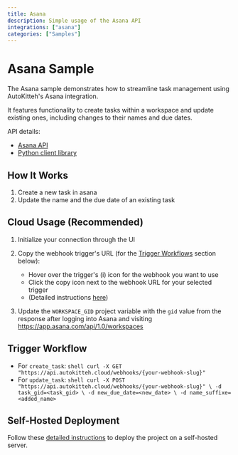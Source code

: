```yaml
---
title: Asana
description: Simple usage of the Asana API
integrations: ["asana"]
categories: ["Samples"]
---
```


# Asana Sample

The Asana sample demonstrates how to streamline task management using AutoKitteh's Asana integration.

It features functionality to create tasks within a workspace and update existing ones,
including changes to their names and due dates.

API details:

- [Asana API](https://developers.asana.com/docs/quick-start)
- [Python client library](https://developers.asana.com/docs/migration-guide-python-v5)

## How It Works

1. Create a new task in asana 
2. Update the name and the due date of an existing task

## Cloud Usage (Recommended)

 1. Initialize your connection through the UI
 2. Copy the webhook trigger's URL (for the [Trigger Workflows](#trigger-workflows) section below):

    - Hover over the trigger's (i) icon for the webhook you want to use
    - Click the copy icon next to the webhook URL for your selected trigger
    - (Detailed instructions
      [here](https://docs.autokitteh.com/get_started/deployment#webhook-urls))

 3. Update the `WORKSPACE_GID` project variable with the `gid` value from the response after logging into Asana and visiting https://app.asana.com/api/1.0/workspaces

## Trigger Workflow

- For `create_task`:
       ```shell
       curl -X GET "https://api.autokitteh.cloud/webhooks/{your-webhook-slug}" 
       ```
- For `update_task`:
       ```shell
       curl -X POST "https://api.autokitteh.cloud/webhooks/{your-webhook-slug}" \
            -d task_gid=<task_gid> \
            -d new_due_date=<new_date> \
            -d name_suffixe=<added_name>
       ```

## Self-Hosted Deployment

Follow these [detailed instructions](https://docs.autokitteh.com/get_started/deployment) to deploy the project on a self-hosted server.
